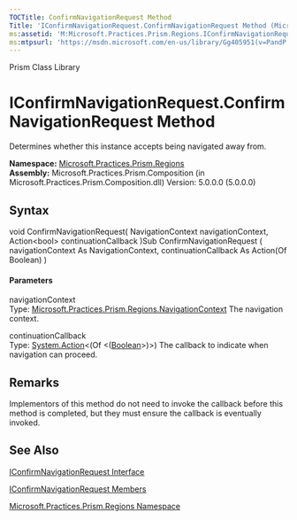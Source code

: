 ```yaml
---
TOCTitle: ConfirmNavigationRequest Method
Title: 'IConfirmNavigationRequest.ConfirmNavigationRequest Method (Microsoft.Practices.Prism.Regions)'
ms:assetid: 'M:Microsoft.Practices.Prism.Regions.IConfirmNavigationRequest.ConfirmNavigationRequest(Microsoft.Practices.Prism.Regions.NavigationContext,System.Action{System.Boolean})'
ms:mtpsurl: 'https://msdn.microsoft.com/en-us/library/Gg405951(v=PandP.50)'
---
```


Prism Class Library

IConfirmNavigationRequest.ConfirmNavigationRequest Method
=============================================================

Determines whether this instance accepts being navigated away from.

**Namespace:** [Microsoft.Practices.Prism.Regions](https://msdn.microsoft.com/n:microsoft.practices.prism.regions)
**Assembly:** Microsoft.Practices.Prism.Composition (in Microsoft.Practices.Prism.Composition.dll) Version: 5.0.0.0 (5.0.0.0)

## Syntax


<span id="syntaxToggle"></span>void ConfirmNavigationRequest( NavigationContext navigationContext, Action&lt;bool&gt; continuationCallback )Sub ConfirmNavigationRequest ( navigationContext As NavigationContext, continuationCallback As Action(Of Boolean) )
#### Parameters

navigationContext  
Type: [Microsoft.Practices.Prism.Regions.NavigationContext](https://msdn.microsoft.com/t:microsoft.practices.prism.regions.navigationcontext)
The navigation context.

continuationCallback  
Type: [System.Action](http://msdn2.microsoft.com/en-us/library/018hxwa8)&lt;(Of &lt;([Boolean](http://msdn2.microsoft.com/en-us/library/a28wyd50)&gt;)&gt;)
The callback to indicate when navigation can proceed.

Remarks
-------

<span id="remarksToggle"></span> Implementors of this method do not need to invoke the callback before this method is completed, but they must ensure the callback is eventually invoked.

See Also
--------


[IConfirmNavigationRequest Interface](https://msdn.microsoft.com/t:microsoft.practices.prism.regions.iconfirmnavigationrequest)

[IConfirmNavigationRequest Members](https://msdn.microsoft.com/allmembers.t:microsoft.practices.prism.regions.iconfirmnavigationrequest)

[Microsoft.Practices.Prism.Regions Namespace](https://msdn.microsoft.com/n:microsoft.practices.prism.regions)
